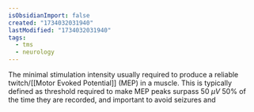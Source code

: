 ```yaml
---
isObsidianImport: false
created: "1734032031940"
lastModified: "1734032031940"
tags:
  - tms
  - neurology
---
```

The minimal stimulation intensity usually required to produce a reliable twitch/[[Motor Evoked Potential]] (MEP) in a muscle. This is typically defined as threshold required to make MEP peaks surpass 50 $\mu V$ 50% of the time they are recorded, and important to avoid seizures and 